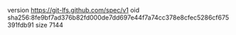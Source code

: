 version https://git-lfs.github.com/spec/v1
oid sha256:8fe9bf7ad376b82fd000de7dd697e44f7a74cc378e8cfec5286cf675391fdb91
size 7144
